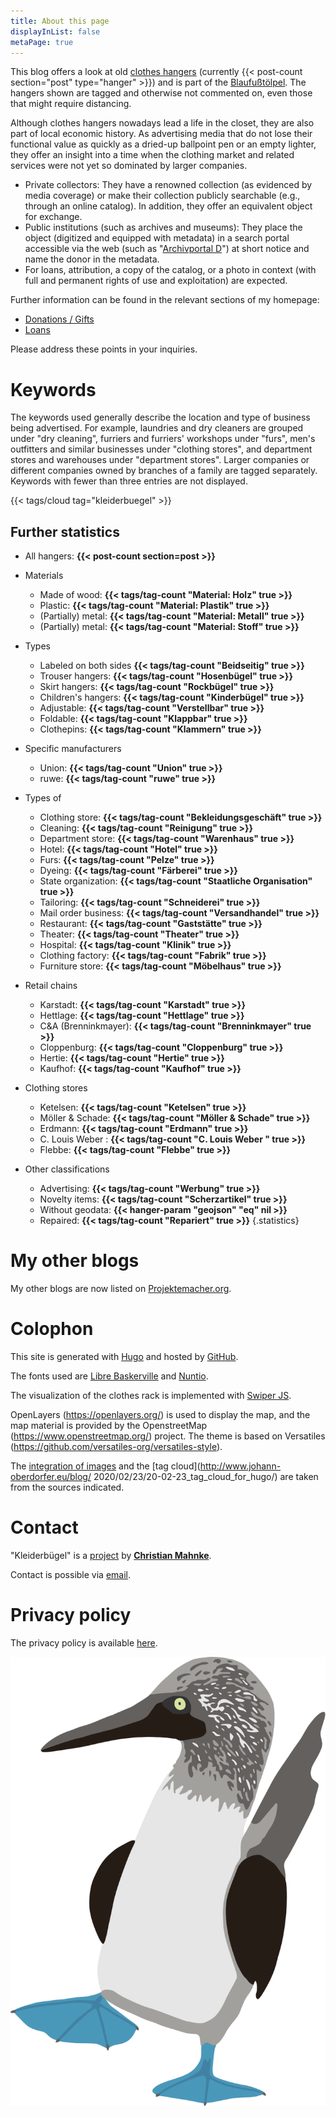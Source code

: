 ```yaml
---
title: About this page
displayInList: false
metaPage: true
---
```


This blog offers a look at old [clothes hangers](https://de.wikipedia.org/wiki/Kleiderb%C3%BCgel) (currently {{< post-count section="post" type="hanger" >}}) and is part of the [Blaufußtölpel](https://xn--blaufusstlpel-qmb.de). The hangers shown are tagged and otherwise not commented on, even those that might require distancing.

Although clothes hangers nowadays lead a life in the closet, they are also part of local economic history. As advertising media that do not lose their functional value as quickly as a dried-up ballpoint pen or an empty lighter, they offer an insight into a time when the clothing market and related services were not yet so dominated by larger companies.

* Private collectors: They have a renowned collection (as evidenced by media coverage) or make their collection publicly searchable (e.g., through an online catalog). In addition, they offer an equivalent object for exchange.
* Public institutions (such as archives and museums): They place the object (digitized and equipped with metadata) in a search portal accessible via the web (such as "[Archivportal D](https://www.archivportal-d.de/)") at short notice and name the donor in the metadata.
* For loans, attribution, a copy of the catalog, or a photo in context (with full and permanent rights of use and exploitation) are expected.

Further information can be found in the relevant sections of my homepage:
* [Donations  / Gifts](https://christianmahnke.de/collections/#donations)
* [Loans](https://christianmahnke.de/collections/#loans)

Please address these points in your inquiries.

# Keywords

The keywords used generally describe the location and type of business being advertised.
For example, laundries and dry cleaners are grouped under "dry cleaning", furriers and furriers' workshops under "furs", men's outfitters and similar businesses under "clothing stores", and department stores and warehouses under "department stores". Larger companies or different companies owned by branches of a family are tagged separately.
Keywords with fewer than three entries are not displayed.

{{< tags/cloud tag="kleiderbuegel" >}}

## Further statistics


* All hangers: **{{< post-count section=post >}}**
* Materials
  * Made of wood: **{{< tags/tag-count "Material: Holz" true >}}**
  * Plastic: **{{< tags/tag-count "Material: Plastik" true >}}**
  * (Partially) metal: **{{< tags/tag-count "Material: Metall" true >}}**
  * (Partially) metal: **{{< tags/tag-count "Material: Stoff" true >}}**

* Types
  * Labeled on both sides **{{< tags/tag-count "Beidseitig" true >}}**
  * Trouser hangers: **{{< tags/tag-count "Hosenbügel" true >}}**
  * Skirt hangers: **{{< tags/tag-count "Rockbügel" true >}}**
  * Children's hangers: **{{< tags/tag-count "Kinderbügel" true >}}**
  * Adjustable: **{{< tags/tag-count "Verstellbar" true >}}**
  * Foldable: **{{< tags/tag-count "Klappbar" true >}}**
  * Clothepins: **{{< tags/tag-count "Klammern" true >}}**

* Specific manufacturers
  * Union: **{{< tags/tag-count "Union" true >}}**
  * ruwe: **{{< tags/tag-count "ruwe" true >}}**

* Types of
  * Clothing store: **{{< tags/tag-count "Bekleidungsgeschäft" true >}}**
  * Cleaning: **{{< tags/tag-count "Reinigung" true >}}**
  * Department store: **{{< tags/tag-count "Warenhaus" true >}}**
  * Hotel: **{{< tags/tag-count "Hotel" true >}}**
  * Furs: **{{< tags/tag-count "Pelze" true >}}**
  * Dyeing: **{{< tags/tag-count "Färberei" true >}}**
  * State organization: **{{< tags/tag-count "Staatliche Organisation" true >}}**
  * Tailoring: **{{< tags/tag-count "Schneiderei" true >}}**
  * Mail order business: **{{< tags/tag-count "Versandhandel" true >}}**
  * Restaurant: **{{< tags/tag-count "Gaststätte" true >}}**
  * Theater: **{{< tags/tag-count "Theater" true >}}**
  * Hospital: **{{< tags/tag-count "Klinik" true >}}**
  * Clothing factory: **{{< tags/tag-count "Fabrik" true >}}**
  * Furniture store: **{{< tags/tag-count "Möbelhaus" true >}}**

* Retail chains
  * Karstadt: **{{< tags/tag-count "Karstadt" true >}}**
  * Hettlage: **{{< tags/tag-count "Hettlage" true >}}**
  * C&A (Brenninkmayer): **{{< tags/tag-count "Brenninkmayer" true >}}**
  * Cloppenburg: **{{< tags/tag-count "Cloppenburg" true >}}**
  * Hertie: **{{< tags/tag-count "Hertie" true >}}**
  * Kaufhof: **{{< tags/tag-count "Kaufhof" true >}}**

* Clothing stores
  * Ketelsen: **{{< tags/tag-count "Ketelsen" true >}}**
  * Möller & Schade: **{{< tags/tag-count "Möller & Schade" true >}}**
  * Erdmann: **{{< tags/tag-count "Erdmann" true >}}**
  * C. Louis Weber : **{{< tags/tag-count "C. Louis Weber " true >}}**
  * Flebbe: **{{< tags/tag-count "Flebbe" true >}}**

* Other classifications
  * Advertising: **{{< tags/tag-count "Werbung" true >}}**
  * Novelty items: **{{< tags/tag-count "Scherzartikel" true >}}**
  * Without geodata: **{{< hanger-param "geojson" "eq" nil >}}**
  * Repaired: **{{< tags/tag-count "Repariert" true >}}**
{.statistics}

# My other blogs

My other blogs are now listed on [Projektemacher.org](https://projektemacher.org/blogs/).

# Colophon

This site is generated with [Hugo](https://gohugo.io/) and hosted by [GitHub](https://github.com/).

The fonts used are [Libre Baskerville](www.impallari.com/projects/overview/libre-baskerville) and [Nuntio](https://github.com/googlefonts/nunito).

The visualization of the clothes rack is implemented with [Swiper JS](https://swiperjs.com/).

OpenLayers (https://openlayers.org/) is used to display the map, and the map material is provided by the OpenstreetMap (https://www.openstreetmap.org/) project. The theme is based on Versatiles (https://github.com/versatiles-org/versatiles-style).

The [integration of images](https://gitlab.com/kaushalmodi/hugo-theme-refined/blob/master/layouts/shortcodes/figure.html) and the [tag cloud](http://www.johann-oberdorfer.eu/blog/ 2020/02/23/20-02-23_tag_cloud_for_hugo/) are taken from the sources indicated.

# Contact

"Kleiderbügel" is a [project](https://projektemacher.org) by **[Christian Mahnke](https://christianmahnke.de/)**.

Contact is possible via [email](mailto:kleiderbuegel@projektemacher.org).

# Privacy policy

The privacy policy is available [here](/privacy).

![Blaufußtölpel](/images/blaufusstoelpel.svg)
